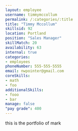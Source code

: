 ```yaml
--- 
layout: employee 
username: timmymccollum
permalink: /:categories/:title 
title: "Timmy Mccollum" 
skillsid: 92 
location: Portland
position: "Sales Manager"
skillMatch: 20
availability: 63
internal: true
categories: 
- employees
phoneNumber: 555-555-5555 
email: nwpointer@gmail.com
coreSkills:
- math 
- foo
additionalSkills:
- fooo
- bar
manage: false
"pay grade": 400
---
```


this is the portfolio of mark